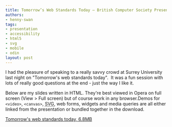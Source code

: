 ```yaml
---
title: Tomorrow’s Web Standards Today — British Computer Society Presentation, Surrey University
authors:
- henny-swan
tags:
- presentation
- accessibility
- html5
- svg
- mobile
- odin
layout: post
---
```

<p>I had the pleasure of speaking to a really savvy crowd at Surrey University last night on &quot;Tomorrow&#39;s web standards today&quot;.  It was a fun session with lots of really good questions at the end - just the way I like it.</p>

<p>Below are my slides written in HTML. They&#39;re best viewed in Opera on full screen (View &gt; Full screen) but of course work in any browser.Demos for <code>&lt;video&gt;</code>, <code>&lt;canvas&gt;</code>, <abbr title="Scalable Vector Graphics">SVG</abbr>, web forms, widgets and media queries are all either linked from the presentation or bundled together in the download.</p>

<a href="/blog/tomorrows-web-standards-today-british-computer-society-presentation-surrey-u/BCSSurrey.zip">Tomorrow&#39;s web standards today, 6.8MB</a>

